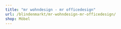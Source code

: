```yaml
---
title: "mr wohndesign - mr officedesign"
url: /blindenmarkt/mr-wohndesign-mr-officedesign/
shop: Möbel
---
```


